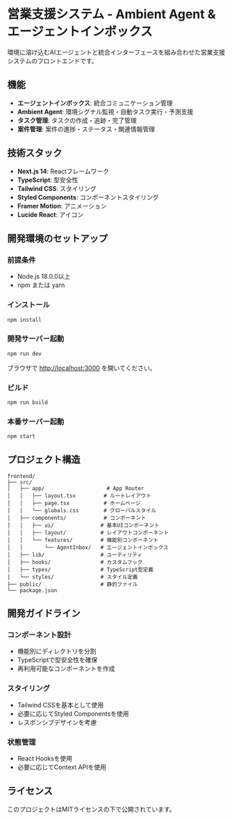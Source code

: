 # 営業支援システム - Ambient Agent & エージェントインボックス

環境に溶け込むAIエージェントと統合インターフェースを組み合わせた営業支援システムのフロントエンドです。

## 機能

- **エージェントインボックス**: 統合コミュニケーション管理
- **Ambient Agent**: 環境シグナル監視・自動タスク実行・予測支援
- **タスク管理**: タスクの作成・追跡・完了管理
- **案件管理**: 案件の進捗・ステータス・関連情報管理

## 技術スタック

- **Next.js 14**: Reactフレームワーク
- **TypeScript**: 型安全性
- **Tailwind CSS**: スタイリング
- **Styled Components**: コンポーネントスタイリング
- **Framer Motion**: アニメーション
- **Lucide React**: アイコン

## 開発環境のセットアップ

### 前提条件
- Node.js 18.0.0以上
- npm または yarn

### インストール
```bash
npm install
```

### 開発サーバー起動
```bash
npm run dev
```

ブラウザで [http://localhost:3000](http://localhost:3000) を開いてください。

### ビルド
```bash
npm run build
```

### 本番サーバー起動
```bash
npm start
```

## プロジェクト構造

```
frontend/
├── src/
│   ├── app/                    # App Router
│   │   ├── layout.tsx         # ルートレイアウト
│   │   ├── page.tsx           # ホームページ
│   │   └── globals.css        # グローバルスタイル
│   ├── components/            # コンポーネント
│   │   ├── ui/               # 基本UIコンポーネント
│   │   ├── layout/           # レイアウトコンポーネント
│   │   └── features/         # 機能別コンポーネント
│   │       └── AgentInbox/   # エージェントインボックス
│   ├── lib/                  # ユーティリティ
│   ├── hooks/                # カスタムフック
│   ├── types/                # TypeScript型定義
│   └── styles/               # スタイル定義
├── public/                   # 静的ファイル
└── package.json
```

## 開発ガイドライン

### コンポーネント設計
- 機能別にディレクトリを分割
- TypeScriptで型安全性を確保
- 再利用可能なコンポーネントを作成

### スタイリング
- Tailwind CSSを基本として使用
- 必要に応じてStyled Componentsを使用
- レスポンシブデザインを考慮

### 状態管理
- React Hooksを使用
- 必要に応じてContext APIを使用

## ライセンス

このプロジェクトはMITライセンスの下で公開されています。
